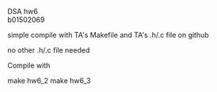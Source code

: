 DSA hw6  
b01502069

simple compile with TA's Makefile
and TA's .h/.c file on github

no other .h/.c file needed 

Compile with 

make hw6_2
make hw6_3

